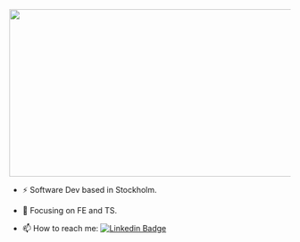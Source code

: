 <div align="center">
  <img src="https://media.giphy.com/media/xTiIzJSKB4l7xTouE8/giphy.gif" width="600" height="300"/>
</div>

- :zap: Software Dev based in Stockholm.

- :telescope: Focusing on FE and TS.

- :mailbox: How to reach me: [![Linkedin Badge](https://img.shields.io/badge/-ChrisOBrien-blue?style=flat&logo=Linkedin&logoColor=white)](https://www.linkedin.com/in/chris-o-brien-314791212/)
